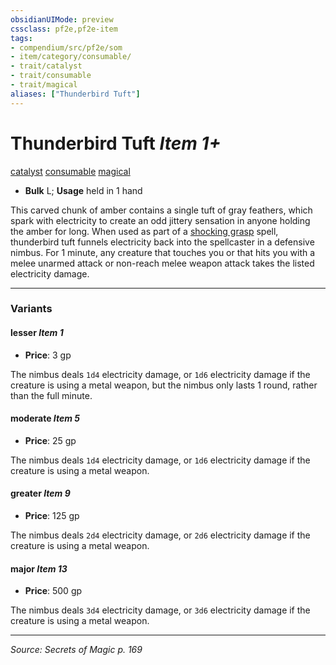 ```yaml
---
obsidianUIMode: preview
cssclass: pf2e,pf2e-item
tags:
- compendium/src/pf2e/som
- item/category/consumable/
- trait/catalyst
- trait/consumable
- trait/magical
aliases: ["Thunderbird Tuft"]
---
```

# Thunderbird Tuft *Item 1+*  
[catalyst](catalyst-som.md "Catalyst Item Trait")  [consumable](consumable.md "Consumable Item Trait")  [magical](magical.md "Magical Item Trait")  

- **Bulk** L; **Usage** held in 1 hand

This carved chunk of amber contains a single tuft of gray feathers, which spark with electricity to create an odd jittery sensation in anyone holding the amber for long. When used as part of a [shocking grasp](shocking-grasp.md) spell, thunderbird tuft funnels electricity back into the spellcaster in a defensive nimbus. For 1 minute, any creature that touches you or that hits you with a melee unarmed attack or non-reach melee weapon attack takes the listed electricity damage.

---

### Variants

#### lesser *Item 1*

- **Price**: 3 gp

The nimbus deals `1d4` electricity damage, or `1d6` electricity damage if the creature is using a metal weapon, but the nimbus only lasts 1 round, rather than the full minute.

#### moderate *Item 5*

- **Price**: 25 gp

The nimbus deals `1d4` electricity damage, or `1d6` electricity damage if the creature is using a metal weapon.

#### greater *Item 9*

- **Price**: 125 gp

The nimbus deals `2d4` electricity damage, or `2d6` electricity damage if the creature is using a metal weapon.

#### major *Item 13*

- **Price**: 500 gp

The nimbus deals `3d4` electricity damage, or `3d6` electricity damage if the creature is using a metal weapon.

---
*Source: Secrets of Magic p. 169*